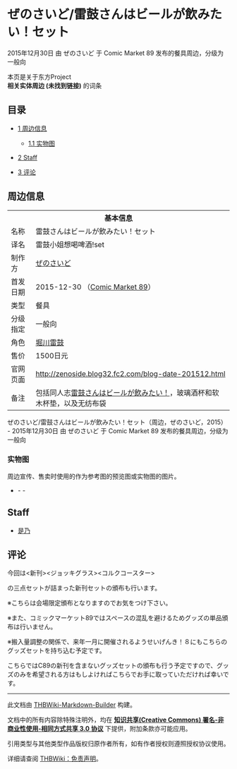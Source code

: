 # ぜのさいど/雷鼓さんはビールが飲みたい！セット

<!-- source html: G:\repos\THBWiki-Markdown-Builder\THBWikiMarkdown\Temp\main\8\87\ns0%3A%E3%81%9C%E3%81%AE%E3%81%95%E3%81%84%E3%81%A9%2F%E9%9B%B7%E9%BC%93%E3%81%95%E3%82%93%E3%81%AF%E3%83%93%E3%83%BC%E3%83%AB%E3%81%8C%E9%A3%B2%E3%81%BF%E3%81%9F%E3%81%84%EF%BC%81%E3%82%BB%E3%83%83%E3%83%88.html -->

2015年12月30日 由 ぜのさいど 于 Comic Market 89 发布的餐具周边，分级为 一般向

本页是关于东方Project  
 **相关实体周边 (未找到链接)** 的词条
## 目录

- [1 周边信息](#周边信息)

  - [1.1 实物图](#实物图)



- [2 Staff](#Staff)
- [3 评论](#评论)




## 周边信息

<table><tbody><tr><th colspan="2">基本信息</th></tr><tr><td class="label">名称</td><td> 雷鼓さんはビールが飲みたい！セット </td></tr><tr><td class="label">译名</td><td> 雷鼓小姐想喝啤酒!set </td></tr><tr><td class="label">制作方</td><td><a href="./ぜのさいど.md" title="ぜのさいど">ぜのさいど</a></td></tr><tr><td class="label">首发日期</td><td>2015-12-30&#160;（<a href="/展会作品列表?e=Comic+Market%2389">Comic Market 89</a>）</td></tr><tr><td class="label">类型</td><td>餐具</td></tr><tr><td class="label">分级指定</td><td>一般向</td></tr><tr><td class="label">角色</td><td><a href="./堀川雷鼓.md" title="堀川雷鼓">堀川雷鼓</a></td></tr><tr><td class="label">售价</td><td>1500日元</td></tr>
<tr><td class="label">官网页面</td><td><a rel="nofollow" class="external free" href="http://zenoside.blog32.fc2.com/blog-date-201512.html">http://zenoside.blog32.fc2.com/blog-date-201512.html</a></td></tr><tr><td class="label">备注</td><td>包括同人志<a href="./雷鼓さんはビールが飲みたい!.md" title="雷鼓さんはビールが飲みたい!" unred="">雷鼓さんはビールが飲みたい！</a>，玻璃酒杯和软木杯垫，以及无纺布袋</td></tr></tbody></table>

ぜのさいど/雷鼓さんはビールが飲みたい！セット（周边，ぜのさいど，2015） - 2015年12月30日 由 ぜのさいど 于 Comic Market 89 发布的餐具周边，分级为 一般向
### 实物图
  
周边宣传、售卖时使用的作为参考图的预览图或实物图的图片。
  

- [](./文件-ぜのさいど／雷鼓さんはビールが飲みたい！セット实物图1.jpg.md)- [](./文件-ぜのさいど／雷鼓さんはビールが飲みたい！セット实物图2.jpg.md)- [](./文件-ぜのさいど／雷鼓さんはビールが飲みたい！セット实物图3.jpg.md)

## Staff
- [是乃](./是乃.md)

## 评论
  
今回は&lt;新刊&gt;&lt;ジョッキグラス&gt;&lt;コルクコースター&gt;  

の三点セットが詰まった新刊セットの頒布も行います。  

※こちらは会場限定頒布となりますのでお気をつけ下さい。  

※また、コミックマーケット89ではスペースの混乱を避けるためグッズの単品頒布は行いません。  

※搬入量調整の関係で、来年一月に開催されるようせいげんき！８にもこちらのグッズセットを持ち込む予定です。  

こちらではC89の新刊を含まないグッズセットの頒布も行う予定ですので、グッズのみを希望される方はもしよければこちらでお手に取っていただければ幸いです。
  





---

此文档由 [THBWiki-Markdown-Builder](https://github.com/Delsin-Yu/THBWiki-Markdown-Builder) 构建。

文档中的所有内容除特殊注明外，均在 [**知识共享(Creative Commons) 署名-非商业性使用-相同方式共享 3.0 协议**](https://creativecommons.org/licenses/by-sa/3.0/deed.zh-hans) 下提供，附加条款亦可能应用。

引用类型与其他类型作品版权归原作者所有，如有作者授权则遵照授权协议使用。

详细请查阅 [THBWiki：免责声明](https://thbwiki.cc/THBWiki:%E5%85%8D%E8%B4%A3%E5%A3%B0%E6%98%8E)。

